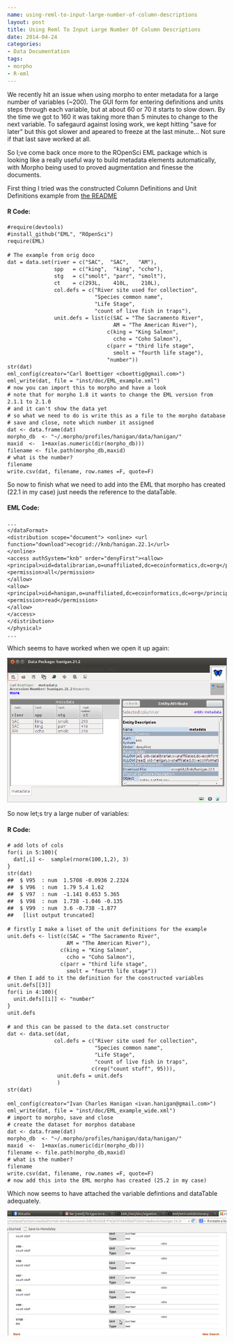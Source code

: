 ```yaml
---
name: using-reml-to-input-large-number-of-column-descriptions
layout: post
title: Using Reml To Input Large Number Of Column Descriptions
date: 2014-04-24
categories:
- Data Documentation
tags: 
- morpho
- R-eml
---
```


We recently hit an issue when using morpho to enter metadata for a large number of variables (~200).  The GUI form for entering definitions and units steps through each variable, but at about 60 or 70 it starts to slow down.  By the time we got to 160 it was taking more than 5 minutes to change to the next variable.  To safegaurd against losing work, we kept hitting "save for later" but this got slower and apeared to freeze at the last minute...  Not sure if that last save worked at all.

So I;ve come back once more to the ROpenSci EML package which is looking like a really useful way to build metadata elements automatically, with Morpho being used to proved augmentation and finesse the documents.

First thing I tried was the constructed Column Definitions and Unit Definitions example from [the README](https://github.com/ropensci/EML)

#### R Code:
    #require(devtools)
    #install_github("EML", "ROpenSci")
    require(EML)
     
    # The example from orig doco
    dat = data.set(river = c("SAC",  "SAC",   "AM"),
                   spp   = c("king",  "king", "ccho"),
                   stg   = c("smolt", "parr", "smolt"),
                   ct    = c(293L,    410L,    210L),
                   col.defs = c("River site used for collection",
                                "Species common name",
                                "Life Stage",
                                "count of live fish in traps"),
                   unit.defs = list(c(SAC = "The Sacramento River",
                                      AM = "The American River"),
                                    c(king = "King Salmon",
                                      ccho = "Coho Salmon"),
                                    c(parr = "third life stage",
                                      smolt = "fourth life stage"),
                                    "number"))
    str(dat)
    eml_config(creator="Carl Boettiger <cboettig@gmail.com>")
    eml_write(dat, file = "inst/doc/EML_example.xml")
    # now you can import this to morpho and have a look
    # note that for morpho 1.8 it wants to change the EML version from 2.1.1 to 2.1.0
    # and it can't show the data yet
    # so what we need to do is write this as a file to the morpho database
    # save and close, note which number it assigned
    dat <- data.frame(dat)
    morpho_db  <- "~/.morpho/profiles/hanigan/data/hanigan/"
    maxid  <-  1+max(as.numeric(dir(morpho_db)))
    filename <- file.path(morpho_db,maxid)
    # what is the number?
    filename
    write.csv(dat, filename, row.names =F, quote=F)


<p></p>

So now to finish what we need to add into the EML that morpho has created (22.1 in my case)  just needs the reference to the dataTable.

#### EML Code:
    ...
    </dataFormat>
    <distribution scope="document"> <online> <url function="download">ecogrid://knb/hanigan.22.1</url>
    </online>
    <access authSystem="knb" order="denyFirst"><allow><principal>uid=datalibrarian,o=unaffiliated,dc=ecoinformatics,dc=org</principal>
    <permission>all</permission>
    </allow>
    <allow><principal>uid=hanigan,o=unaffiliated,dc=ecoinformatics,dc=org</principal>
    <permission>read</permission>
    </allow>
    </access>
    </distribution>
    </physical>
    ...

<p></p>

Which seems to have worked when we open it up again:
  
![moprho-wide1.png](/images/morpho-wide1.png)

So now let;s try a large nuber of variables:

#### R Code:
    # add lots of cols
    for(i in 5:100){
      dat[,i] <-  sample(rnorm(100,1,2), 3)
    }
    str(dat)
    ##  $ V95  : num  1.5708 -0.0936 2.2324
    ##  $ V96  : num  1.79 5.4 1.62
    ##  $ V97  : num  -1.141 0.653 5.365
    ##  $ V98  : num  1.738 -1.046 -0.135
    ##  $ V99  : num  3.6 -0.738 -1.877
    ##   [list output truncated]

    # firstly I make a liset of the unit definitions for the example
    unit.defs <- list(c(SAC = "The Sacramento River",
                       AM = "The American River"),
                     c(king = "King Salmon",
                       ccho = "Coho Salmon"),
                     c(parr = "third life stage",
                       smolt = "fourth life stage"))
    # then I add to it the definition for the constructed variables
    unit.defs[[3]]
    for(i in 4:100){
      unit.defs[[i]] <- "number"
    }
    unit.defs

    # and this can be passed to the data.set constructor
    dat <- data.set(dat,
                   col.defs = c("River site used for collection",
                                "Species common name",
                                "Life Stage",
                                "count of live fish in traps",
                               c(rep("count stuff", 95))),
                    unit.defs = unit.defs
                    )
    str(dat)
     
    eml_config(creator="Ivan Charles Hanigan <ivan.hanigan@gmail.com>")
    eml_write(dat, file = "inst/doc/EML_example_wide.xml")
    # import to morpho, save and close
    # create the dataset for morphos database
    dat <- data.frame(dat)
    morpho_db  <- "~/.morpho/profiles/hanigan/data/hanigan/"
    maxid  <-  1+max(as.numeric(dir(morpho_db)))
    filename <- file.path(morpho_db,maxid)
    # what is the number?
    filename
    write.csv(dat, filename, row.names =F, quote=F)
    # now add this into the EML morpho has created (25.2 in my case)

<p></p>

Which now seems to have attached the variable defintions and dataTable adequately.

![morpho-wide2.png](/images/morpho-wide2.png)
